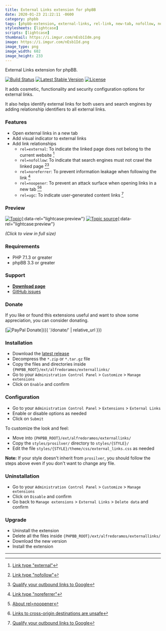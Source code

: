 ```yaml
---
title: External Links extension for phpBB
date: 2020-01-23 21:22:11 -0600
category: phpbb
tags: [phpbb-extension, external-links, rel-link, new-tab, nofollow, noreferrer, noopener, ugc]
stylesheets: [lightcase]
scripts: [lightcase]
thumbnail: https://i.imgur.com/nEsb1Idm.png
image: https://i.imgur.com/nEsb1Id.png
image_type: png
image_width: 602
image_height: 233
---
```

External Links extension for phpBB.

[![Build Status](https://img.shields.io/travis/com/AlfredoRamos/phpbb-ext-external-links.svg?style=flat-square)](https://travis-ci.com/AlfredoRamos/phpbb-ext-external-links)
[![Latest Stable Version](https://img.shields.io/github/tag/AlfredoRamos/phpbb-ext-external-links.svg?label=stable&style=flat-square)](https://github.com/AlfredoRamos/phpbb-ext-external-links/releases)
[![License](https://img.shields.io/github/license/AlfredoRamos/phpbb-ext-external-links.svg?style=flat-square)](https://raw.githubusercontent.com/AlfredoRamos/phpbb-ext-external-links/master/license.txt)

It adds cosmetic, functionality and security configuration options for external links.

It also helps identify external links for both users and search engines by adding relationship identifiers to all external links.

<!-- more -->
### Features

- Open external links in a new tab
- Add visual indicator to external links
- Add link relationships
	- `rel=external`: To indicate the linked page does not belong to the current website [^1]
	- `rel=nofollow`: To indicate that search engines must not crawl the linked page [^2][^3]
	- `rel=noreferrer`: To prevent information leakage when following the link [^4]
	- `rel=noopener`: To prevent an attack surface when opening links in a new tab [^5][^6]
	- `rel=ugc`: To indicate user-generated content links [^3]

### Preview

[![Topic](https://i.imgur.com/R008Ifeb.png)](https://i.imgur.com/R008Ife.png){:data-rel="lightcase:preview"}
[![Topic source](https://i.imgur.com/nEsb1Idb.png)](https://i.imgur.com/nEsb1Id.png){:data-rel="lightcase:preview"}

*(Click to view in full size)*

### Requirements

- PHP 7.1.3 or greater
- phpBB 3.3 or greater

### Support

- [**Download page**](https://www.phpbb.com/community/viewtopic.php?t=2538091)
- [GitHub issues](https://github.com/AlfredoRamos/phpbb-ext-external-links/issues)

### Donate

If you like or found this extensions useful and want to show some appreciation, you can consider donating.

[![PayPal Donate](https://www.paypalobjects.com/en_US/i/btn/btn_donateCC_LG.gif)]({{ '/donate/' | relative_url }})

### Installation

- Download the [latest release](https://github.com/AlfredoRamos/phpbb-ext-external-links/releases)
- Decompress the `*.zip` or `*.tar.gz` file
- Copy the files and directories inside `{PHPBB_ROOT}/ext/alfredoramos/externallinks/`
- Go to your `Administration Control Panel` > `Customize` > `Manage extensions`
- Click on `Enable` and confirm

### Configuration

- Go to your `Administration Control Panel` > `Extensions` > `External Links`
- Enable or disable options as needed
- Click on `Submit`

To customize the look and feel:

- Move into `{PHPBB_ROOT}/ext/alfredoramos/externallinks/`
- Copy the `styles/prosilver/` directory to `styles/{STYLE}/`
- Edit the file `styles/{STYLE}/theme/css/external_links.css` as needed

**Note:** If your style doesn't inherit from `prosilver`, you should follow the steps above even if you don't want to change any file.

### Uninstallation

- Go to your `Administration Control Panel` > `Customize` > `Manage extensions`
- Click on `Disable` and confirm
- Go back to `Manage extensions` > `External Links` > `Delete data` and confirm

### Upgrade

- Uninstall the extension
- Delete all the files inside `{PHPBB_ROOT}/ext/alfredoramos/externallinks/`
- Download the new version
- Install the extension

___
[^1]: [Link type "external"](https://html.spec.whatwg.org/multipage/links.html#link-type-external)
[^2]: [Link type "nofollow"](https://html.spec.whatwg.org/multipage/links.html#link-type-nofollow)
[^3]: [Qualify your outbound links to Google](https://support.google.com/webmasters/answer/96569)
[^4]: [Link type "noreferrer"](https://html.spec.whatwg.org/multipage/links.html#link-type-noreferrer)
[^5]: [About rel=noopener](https://mathiasbynens.github.io/rel-noopener/)
[^6]: [Links to cross-origin destinations are unsafe](https://developers.google.com/web/tools/lighthouse/audits/noopener)
